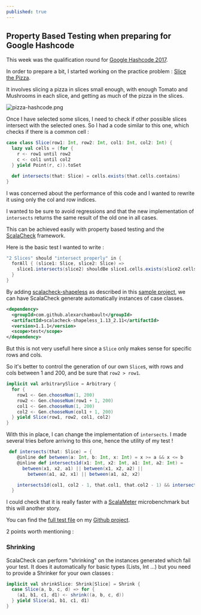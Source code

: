 ```yaml
---
published: true
---
```

## Property Based Testing when preparing for Google Hashcode

This week was the qualification round for [Google Hashcode 2017](https://hashcode.withgoogle.com/).

In order to prepare a bit, I started working on the practice problem : [Slice the Pizza]({{site.baseurl}}/assets/pizza.pdf).

It involves slicing a pizza in slices small enough, with enough Tomato and Mushrooms in each slice, and getting as much of the pizza in the slices.

![pizza-hashcode.png]({{site.baseurl}}/assets/pizza-hashcode.png)

Once I have selected some slices, I need to check if other possible slices intersect with the selected ones.
So I had a code similar to this one, which checks if there is a common cell :

```scala
case class Slice(row1: Int, row2: Int, col1: Int, col2: Int) {
  lazy val cells = (for {
    r <- row1 until row2
    c <- col1 until col2
  } yield Point(r, c)).toSet

  def intersects(that: Slice) = cells.exists(that.cells.contains)
}
```

I was concerned about the performance of this code and I wanted to rewrite it using only the col and row indices.

I wanted to be sure to avoid regressions and that the new implementation of `intersects` returns the same result of the old one in all cases.

This can be achieved easily with property based testing and the [ScalaCheck](https://www.scalacheck.org/) framework.

Here is the basic test I wanted to write :

```scala
"2 Slices" should "intersect properly" in {
  forAll { (slice1: Slice, slice2: Slice) =>
    slice1.intersects(slice2) shouldBe slice1.cells.exists(slice2.cells.contains)
  }
}
```

By adding [scalacheck-shapeless](https://github.com/alexarchambault/scalacheck-shapeless) as described in this [sample project](https://github.com/tyrcho/scalatest-scalacheck-demo), we can have ScalaCheck generate automatically instances of case classes. 
```xml
<dependency>
  <groupId>com.github.alexarchambault</groupId>
  <artifactId>scalacheck-shapeless_1.13_2.11</artifactId>
  <version>1.1.1</version>
  <scope>test</scope>
</dependency>
```

But this is not very usefull here since a `Slice` only makes sense for specific rows and cols.

So it's better to control the generation of our own `Slice`s, with rows and cols between 1 and 200, and be sure that `row2 > row1`.

```scala
implicit val arbitrarySlice = Arbitrary {
  for {
    row1 <- Gen.chooseNum(1, 200)
    row2 <- Gen.chooseNum(row1 + 1, 200)
    col1 <- Gen.chooseNum(1, 200)
    col2 <- Gen.chooseNum(col1 + 1, 200)
  } yield Slice(row1, row2, col1, col2)
}
```

With this in place, I can change the implementation of `intersects`. I made several tries before arriving to this one, hence the utility of my test !

```scala
 def intersects(that: Slice) = {
    @inline def between(a: Int, b: Int, x: Int) = x >= a && x <= b
    @inline def intersects1d(x1: Int, x2: Int, a1: Int, a2: Int) =
      between(x1, x2, a1) || between(x1, x2, a2) ||
        between(a1, a2, x1) || between(a1, a2, x2)

    intersects1d(col1, col2 - 1, that.col1, that.col2 - 1) && intersects1d(row1, row2 - 1, that.row1, that.row2 - 1)
  }
```

I could check that it is really faster with a [ScalaMeter](https://scalameter.github.io/) microbenchmark but this will another story.

You can find the [full test file](https://github.com/wl-seclin-hashcode/hashcode-2017-practice/blob/master/src/test/scala/hashcode/training/SliceSpec.scala) on my [Github project](https://github.com/wl-seclin-hashcode/hashcode-2017-practice). 

2 points worth mentioning :

### Shrinking

ScalaCheck can perform "shrinking" on the instances generated which fail your test. It does it automatically for basic types (Lists, Int ...) but you need to provide a Shrinker for your own classes :

```scala
implicit val shrinkSlice: Shrink[Slice] = Shrink {
  case Slice(a, b, c, d) => for {
    (a1, b1, c1, d1) <- shrink((a, b, c, d))
  } yield Slice(a1, b1, c1, d1)
}
```

